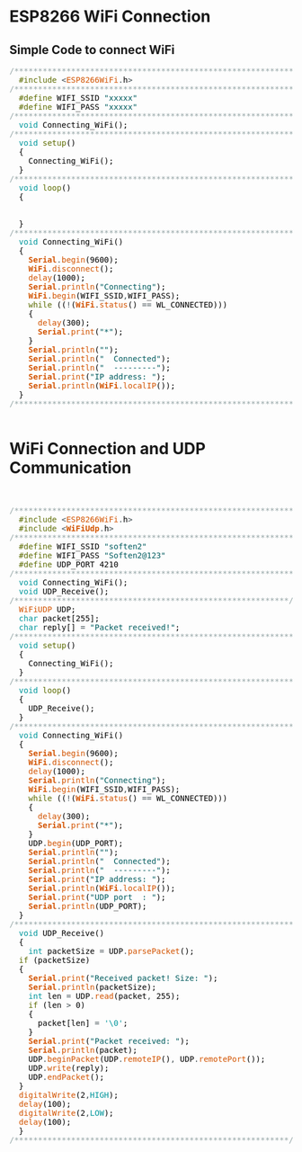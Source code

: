 # ESP8266 WiFi Connection 

## Simple Code to connect WiFi

<pre>
<font color="#95a5a6">&#47;*************************************************************&#47;</font>
 &nbsp;<font color="#5e6d03">#include</font> <font color="#434f54">&lt;</font><font color="#d35400">ESP8266WiFi</font><font color="#434f54">.</font><font color="#000000">h</font><font color="#434f54">&gt;</font>
<font color="#95a5a6">&#47;*************************************************************&#47;</font>
 &nbsp;<font color="#5e6d03">#define</font> <font color="#000000">WIFI_SSID</font> <font color="#005c5f">&#34;xxxxx&#34;</font>
 &nbsp;<font color="#5e6d03">#define</font> <font color="#000000">WIFI_PASS</font> <font color="#005c5f">&#34;xxxxx&#34;</font>
<font color="#95a5a6">&#47;*************************************************************&#47;</font>
 &nbsp;<font color="#00979c">void</font> <font color="#000000">Connecting_WiFi</font><font color="#000000">(</font><font color="#000000">)</font><font color="#000000">;</font>
<font color="#95a5a6">&#47;*************************************************************&#47;</font>
 &nbsp;<font color="#00979c">void</font> <font color="#5e6d03">setup</font><font color="#000000">(</font><font color="#000000">)</font>
 &nbsp;<font color="#000000">{</font>
 &nbsp;&nbsp;&nbsp;<font color="#000000">Connecting_WiFi</font><font color="#000000">(</font><font color="#000000">)</font><font color="#000000">;</font>
 &nbsp;<font color="#000000">}</font>
<font color="#95a5a6">&#47;*************************************************************&#47;</font>
 &nbsp;<font color="#00979c">void</font> <font color="#5e6d03">loop</font><font color="#000000">(</font><font color="#000000">)</font>
 &nbsp;<font color="#000000">{</font>
 &nbsp;
 &nbsp;
 &nbsp;<font color="#000000">}</font>
<font color="#95a5a6">&#47;*************************************************************&#47;</font>
 &nbsp;<font color="#00979c">void</font> <font color="#000000">Connecting_WiFi</font><font color="#000000">(</font><font color="#000000">)</font>
 &nbsp;<font color="#000000">{</font>
 &nbsp;&nbsp;&nbsp;<b><font color="#d35400">Serial</font></b><font color="#434f54">.</font><font color="#d35400">begin</font><font color="#000000">(</font><font color="#000000">9600</font><font color="#000000">)</font><font color="#000000">;</font>
 &nbsp;&nbsp;&nbsp;<b><font color="#d35400">WiFi</font></b><font color="#434f54">.</font><font color="#d35400">disconnect</font><font color="#000000">(</font><font color="#000000">)</font><font color="#000000">;</font>
 &nbsp;&nbsp;&nbsp;<font color="#d35400">delay</font><font color="#000000">(</font><font color="#000000">1000</font><font color="#000000">)</font><font color="#000000">;</font>
 &nbsp;&nbsp;&nbsp;<b><font color="#d35400">Serial</font></b><font color="#434f54">.</font><font color="#d35400">println</font><font color="#000000">(</font><font color="#005c5f">&#34;Connecting&#34;</font><font color="#000000">)</font><font color="#000000">;</font>
 &nbsp;&nbsp;&nbsp;<b><font color="#d35400">WiFi</font></b><font color="#434f54">.</font><font color="#d35400">begin</font><font color="#000000">(</font><font color="#000000">WIFI_SSID</font><font color="#434f54">,</font><font color="#000000">WIFI_PASS</font><font color="#000000">)</font><font color="#000000">;</font>
 &nbsp;&nbsp;&nbsp;<font color="#5e6d03">while</font> <font color="#000000">(</font><font color="#000000">(</font><font color="#434f54">!</font><font color="#000000">(</font><b><font color="#d35400">WiFi</font></b><font color="#434f54">.</font><font color="#d35400">status</font><font color="#000000">(</font><font color="#000000">)</font> <font color="#434f54">==</font> <font color="#000000">WL_CONNECTED</font><font color="#000000">)</font><font color="#000000">)</font><font color="#000000">)</font>
 &nbsp;&nbsp;&nbsp;<font color="#000000">{</font>
 &nbsp;&nbsp;&nbsp;&nbsp;&nbsp;<font color="#d35400">delay</font><font color="#000000">(</font><font color="#000000">300</font><font color="#000000">)</font><font color="#000000">;</font>
 &nbsp;&nbsp;&nbsp;&nbsp;&nbsp;<b><font color="#d35400">Serial</font></b><font color="#434f54">.</font><font color="#d35400">print</font><font color="#000000">(</font><font color="#005c5f">&#34;*&#34;</font><font color="#000000">)</font><font color="#000000">;</font>
 &nbsp;&nbsp;&nbsp;<font color="#000000">}</font>
 &nbsp;&nbsp;&nbsp;<b><font color="#d35400">Serial</font></b><font color="#434f54">.</font><font color="#d35400">println</font><font color="#000000">(</font><font color="#005c5f">&#34;&#34;</font><font color="#000000">)</font><font color="#000000">;</font>
 &nbsp;&nbsp;&nbsp;<b><font color="#d35400">Serial</font></b><font color="#434f54">.</font><font color="#d35400">println</font><font color="#000000">(</font><font color="#005c5f">&#34; &nbsp;Connected&#34;</font><font color="#000000">)</font><font color="#000000">;</font>
 &nbsp;&nbsp;&nbsp;<b><font color="#d35400">Serial</font></b><font color="#434f54">.</font><font color="#d35400">println</font><font color="#000000">(</font><font color="#005c5f">&#34; &nbsp;---------&#34;</font><font color="#000000">)</font><font color="#000000">;</font>
 &nbsp;&nbsp;&nbsp;<b><font color="#d35400">Serial</font></b><font color="#434f54">.</font><font color="#d35400">print</font><font color="#000000">(</font><font color="#005c5f">&#34;IP address: &#34;</font><font color="#000000">)</font><font color="#000000">;</font>
 &nbsp;&nbsp;&nbsp;<b><font color="#d35400">Serial</font></b><font color="#434f54">.</font><font color="#d35400">println</font><font color="#000000">(</font><b><font color="#d35400">WiFi</font></b><font color="#434f54">.</font><font color="#d35400">localIP</font><font color="#000000">(</font><font color="#000000">)</font><font color="#000000">)</font><font color="#000000">;</font>
 &nbsp;<font color="#000000">}</font>
<font color="#95a5a6">&#47;*************************************************************&#47;</font>

</pre>


# WiFi Connection and UDP Communication

<pre>


<font color="#95a5a6">&#47;*************************************************************&#47;</font>
 &nbsp;<font color="#5e6d03">#include</font> <font color="#434f54">&lt;</font><font color="#d35400">ESP8266WiFi</font><font color="#434f54">.</font><font color="#000000">h</font><font color="#434f54">&gt;</font>
 &nbsp;<font color="#5e6d03">#include</font> <font color="#434f54">&lt;</font><b><font color="#d35400">WiFiUdp</font></b><font color="#434f54">.</font><font color="#000000">h</font><font color="#434f54">&gt;</font>
<font color="#95a5a6">&#47;*************************************************************&#47;</font>
 &nbsp;<font color="#5e6d03">#define</font> <font color="#000000">WIFI_SSID</font> <font color="#005c5f">&#34;soften2&#34;</font>
 &nbsp;<font color="#5e6d03">#define</font> <font color="#000000">WIFI_PASS</font> <font color="#005c5f">&#34;Soften2@123&#34;</font>
 &nbsp;<font color="#5e6d03">#define</font> <font color="#000000">UDP_PORT</font> <font color="#000000">4210</font>
<font color="#95a5a6">&#47;*************************************************************&#47;</font>
 &nbsp;<font color="#00979c">void</font> <font color="#000000">Connecting_WiFi</font><font color="#000000">(</font><font color="#000000">)</font><font color="#000000">;</font>
 &nbsp;<font color="#00979c">void</font> <font color="#000000">UDP_Receive</font><font color="#000000">(</font><font color="#000000">)</font><font color="#000000">;</font>
<font color="#95a5a6">&#47;**********************************************************&#47;</font>
 &nbsp;<font color="#d35400">WiFiUDP</font> <font color="#000000">UDP</font><font color="#000000">;</font>
 &nbsp;<font color="#00979c">char</font> <font color="#000000">packet</font><font color="#000000">[</font><font color="#000000">255</font><font color="#000000">]</font><font color="#000000">;</font>
 &nbsp;<font color="#00979c">char</font> <font color="#000000">reply</font><font color="#000000">[</font><font color="#000000">]</font> <font color="#434f54">=</font> <font color="#005c5f">&#34;Packet received!&#34;</font><font color="#000000">;</font>
<font color="#95a5a6">&#47;*************************************************************&#47;</font>
 &nbsp;<font color="#00979c">void</font> <font color="#5e6d03">setup</font><font color="#000000">(</font><font color="#000000">)</font>
 &nbsp;<font color="#000000">{</font>
 &nbsp;&nbsp;&nbsp;<font color="#000000">Connecting_WiFi</font><font color="#000000">(</font><font color="#000000">)</font><font color="#000000">;</font>
 &nbsp;<font color="#000000">}</font>
<font color="#95a5a6">&#47;*************************************************************&#47;</font>
 &nbsp;<font color="#00979c">void</font> <font color="#5e6d03">loop</font><font color="#000000">(</font><font color="#000000">)</font>
 &nbsp;<font color="#000000">{</font>
 &nbsp;&nbsp;&nbsp;<font color="#000000">UDP_Receive</font><font color="#000000">(</font><font color="#000000">)</font><font color="#000000">;</font> &nbsp;
 &nbsp;<font color="#000000">}</font>
<font color="#95a5a6">&#47;*************************************************************&#47;</font>
 &nbsp;<font color="#00979c">void</font> <font color="#000000">Connecting_WiFi</font><font color="#000000">(</font><font color="#000000">)</font>
 &nbsp;<font color="#000000">{</font>
 &nbsp;&nbsp;&nbsp;<b><font color="#d35400">Serial</font></b><font color="#434f54">.</font><font color="#d35400">begin</font><font color="#000000">(</font><font color="#000000">9600</font><font color="#000000">)</font><font color="#000000">;</font>
 &nbsp;&nbsp;&nbsp;<b><font color="#d35400">WiFi</font></b><font color="#434f54">.</font><font color="#d35400">disconnect</font><font color="#000000">(</font><font color="#000000">)</font><font color="#000000">;</font>
 &nbsp;&nbsp;&nbsp;<font color="#d35400">delay</font><font color="#000000">(</font><font color="#000000">1000</font><font color="#000000">)</font><font color="#000000">;</font>
 &nbsp;&nbsp;&nbsp;<b><font color="#d35400">Serial</font></b><font color="#434f54">.</font><font color="#d35400">println</font><font color="#000000">(</font><font color="#005c5f">&#34;Connecting&#34;</font><font color="#000000">)</font><font color="#000000">;</font>
 &nbsp;&nbsp;&nbsp;<b><font color="#d35400">WiFi</font></b><font color="#434f54">.</font><font color="#d35400">begin</font><font color="#000000">(</font><font color="#000000">WIFI_SSID</font><font color="#434f54">,</font><font color="#000000">WIFI_PASS</font><font color="#000000">)</font><font color="#000000">;</font>
 &nbsp;&nbsp;&nbsp;<font color="#5e6d03">while</font> <font color="#000000">(</font><font color="#000000">(</font><font color="#434f54">!</font><font color="#000000">(</font><b><font color="#d35400">WiFi</font></b><font color="#434f54">.</font><font color="#d35400">status</font><font color="#000000">(</font><font color="#000000">)</font> <font color="#434f54">==</font> <font color="#000000">WL_CONNECTED</font><font color="#000000">)</font><font color="#000000">)</font><font color="#000000">)</font>
 &nbsp;&nbsp;&nbsp;<font color="#000000">{</font>
 &nbsp;&nbsp;&nbsp;&nbsp;&nbsp;<font color="#d35400">delay</font><font color="#000000">(</font><font color="#000000">300</font><font color="#000000">)</font><font color="#000000">;</font>
 &nbsp;&nbsp;&nbsp;&nbsp;&nbsp;<b><font color="#d35400">Serial</font></b><font color="#434f54">.</font><font color="#d35400">print</font><font color="#000000">(</font><font color="#005c5f">&#34;*&#34;</font><font color="#000000">)</font><font color="#000000">;</font>
 &nbsp;&nbsp;&nbsp;<font color="#000000">}</font>
 &nbsp;&nbsp;&nbsp;<font color="#000000">UDP</font><font color="#434f54">.</font><font color="#d35400">begin</font><font color="#000000">(</font><font color="#000000">UDP_PORT</font><font color="#000000">)</font><font color="#000000">;</font>
 &nbsp;&nbsp;&nbsp;<b><font color="#d35400">Serial</font></b><font color="#434f54">.</font><font color="#d35400">println</font><font color="#000000">(</font><font color="#005c5f">&#34;&#34;</font><font color="#000000">)</font><font color="#000000">;</font>
 &nbsp;&nbsp;&nbsp;<b><font color="#d35400">Serial</font></b><font color="#434f54">.</font><font color="#d35400">println</font><font color="#000000">(</font><font color="#005c5f">&#34; &nbsp;Connected&#34;</font><font color="#000000">)</font><font color="#000000">;</font>
 &nbsp;&nbsp;&nbsp;<b><font color="#d35400">Serial</font></b><font color="#434f54">.</font><font color="#d35400">println</font><font color="#000000">(</font><font color="#005c5f">&#34; &nbsp;---------&#34;</font><font color="#000000">)</font><font color="#000000">;</font>
 &nbsp;&nbsp;&nbsp;<b><font color="#d35400">Serial</font></b><font color="#434f54">.</font><font color="#d35400">print</font><font color="#000000">(</font><font color="#005c5f">&#34;IP address: &#34;</font><font color="#000000">)</font><font color="#000000">;</font>
 &nbsp;&nbsp;&nbsp;<b><font color="#d35400">Serial</font></b><font color="#434f54">.</font><font color="#d35400">println</font><font color="#000000">(</font><b><font color="#d35400">WiFi</font></b><font color="#434f54">.</font><font color="#d35400">localIP</font><font color="#000000">(</font><font color="#000000">)</font><font color="#000000">)</font><font color="#000000">;</font>
 &nbsp;&nbsp;&nbsp;<b><font color="#d35400">Serial</font></b><font color="#434f54">.</font><font color="#d35400">print</font><font color="#000000">(</font><font color="#005c5f">&#34;UDP port &nbsp;: &#34;</font><font color="#000000">)</font><font color="#000000">;</font>
 &nbsp;&nbsp;&nbsp;<b><font color="#d35400">Serial</font></b><font color="#434f54">.</font><font color="#d35400">println</font><font color="#000000">(</font><font color="#000000">UDP_PORT</font><font color="#000000">)</font><font color="#000000">;</font>
 &nbsp;<font color="#000000">}</font>
<font color="#95a5a6">&#47;*************************************************************&#47;</font>
 &nbsp;<font color="#00979c">void</font> <font color="#000000">UDP_Receive</font><font color="#000000">(</font><font color="#000000">)</font>
 &nbsp;<font color="#000000">{</font>
 &nbsp;&nbsp;&nbsp;<font color="#00979c">int</font> <font color="#000000">packetSize</font> <font color="#434f54">=</font> <font color="#000000">UDP</font><font color="#434f54">.</font><font color="#d35400">parsePacket</font><font color="#000000">(</font><font color="#000000">)</font><font color="#000000">;</font>
 &nbsp;<font color="#5e6d03">if</font> <font color="#000000">(</font><font color="#000000">packetSize</font><font color="#000000">)</font> 
 &nbsp;<font color="#000000">{</font>
 &nbsp;&nbsp;&nbsp;<b><font color="#d35400">Serial</font></b><font color="#434f54">.</font><font color="#d35400">print</font><font color="#000000">(</font><font color="#005c5f">&#34;Received packet! Size: &#34;</font><font color="#000000">)</font><font color="#000000">;</font>
 &nbsp;&nbsp;&nbsp;<b><font color="#d35400">Serial</font></b><font color="#434f54">.</font><font color="#d35400">println</font><font color="#000000">(</font><font color="#000000">packetSize</font><font color="#000000">)</font><font color="#000000">;</font> 
 &nbsp;&nbsp;&nbsp;<font color="#00979c">int</font> <font color="#000000">len</font> <font color="#434f54">=</font> <font color="#000000">UDP</font><font color="#434f54">.</font><font color="#d35400">read</font><font color="#000000">(</font><font color="#000000">packet</font><font color="#434f54">,</font> <font color="#000000">255</font><font color="#000000">)</font><font color="#000000">;</font>
 &nbsp;&nbsp;&nbsp;<font color="#5e6d03">if</font> <font color="#000000">(</font><font color="#000000">len</font> <font color="#434f54">&gt;</font> <font color="#000000">0</font><font color="#000000">)</font>
 &nbsp;&nbsp;&nbsp;<font color="#000000">{</font>
 &nbsp;&nbsp;&nbsp;&nbsp;&nbsp;<font color="#000000">packet</font><font color="#000000">[</font><font color="#000000">len</font><font color="#000000">]</font> <font color="#434f54">=</font> <font color="#00979c">&#39;\0&#39;</font><font color="#000000">;</font>
 &nbsp;&nbsp;&nbsp;<font color="#000000">}</font>
 &nbsp;&nbsp;&nbsp;<b><font color="#d35400">Serial</font></b><font color="#434f54">.</font><font color="#d35400">print</font><font color="#000000">(</font><font color="#005c5f">&#34;Packet received: &#34;</font><font color="#000000">)</font><font color="#000000">;</font>
 &nbsp;&nbsp;&nbsp;<b><font color="#d35400">Serial</font></b><font color="#434f54">.</font><font color="#d35400">println</font><font color="#000000">(</font><font color="#000000">packet</font><font color="#000000">)</font><font color="#000000">;</font>
 &nbsp;&nbsp;&nbsp;<font color="#000000">UDP</font><font color="#434f54">.</font><font color="#d35400">beginPacket</font><font color="#000000">(</font><font color="#000000">UDP</font><font color="#434f54">.</font><font color="#d35400">remoteIP</font><font color="#000000">(</font><font color="#000000">)</font><font color="#434f54">,</font> <font color="#000000">UDP</font><font color="#434f54">.</font><font color="#d35400">remotePort</font><font color="#000000">(</font><font color="#000000">)</font><font color="#000000">)</font><font color="#000000">;</font>
 &nbsp;&nbsp;&nbsp;<font color="#000000">UDP</font><font color="#434f54">.</font><font color="#d35400">write</font><font color="#000000">(</font><font color="#000000">reply</font><font color="#000000">)</font><font color="#000000">;</font>
 &nbsp;&nbsp;&nbsp;<font color="#000000">UDP</font><font color="#434f54">.</font><font color="#d35400">endPacket</font><font color="#000000">(</font><font color="#000000">)</font><font color="#000000">;</font>
 &nbsp;<font color="#000000">}</font>
 &nbsp;<font color="#d35400">digitalWrite</font><font color="#000000">(</font><font color="#000000">2</font><font color="#434f54">,</font><font color="#00979c">HIGH</font><font color="#000000">)</font><font color="#000000">;</font>
 &nbsp;<font color="#d35400">delay</font><font color="#000000">(</font><font color="#000000">100</font><font color="#000000">)</font><font color="#000000">;</font>
 &nbsp;<font color="#d35400">digitalWrite</font><font color="#000000">(</font><font color="#000000">2</font><font color="#434f54">,</font><font color="#00979c">LOW</font><font color="#000000">)</font><font color="#000000">;</font>
 &nbsp;<font color="#d35400">delay</font><font color="#000000">(</font><font color="#000000">100</font><font color="#000000">)</font><font color="#000000">;</font>
 &nbsp;<font color="#000000">}</font>
<font color="#95a5a6">&#47;**********************************************************&#47;</font>
 

</pre>
